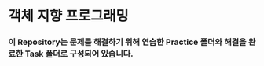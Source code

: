 <h1>객체 지향 프로그래밍</h1>
<h3>이 Repository는 문제를 해결하기 위해 연습한 Practice 폴더와 해결을 완료한 Task 폴더로 구성되어 있습니다.</h3>
